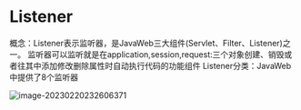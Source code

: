 # Listener

概念：Listener表示监听器，是JavaWeb三大组件(Servlet、Filter、Listener)之一。
监听器可以监听就是在application,session,request:三个对象创建、销毁或者往其中添加修改删除属性时自动执行代码的功能组件
Listener分类：JavaWeb中提供了8个监听器

![image-20230220232606371](E:\md图片\image-20230220232606371.png)